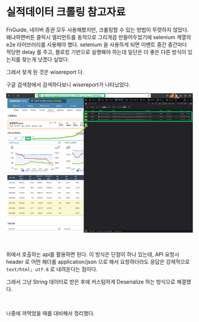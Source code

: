 # 실적데이터 크롤링 참고자료

FnGuide, 네이버 증권 모두 사용해봤지만, 크롤링할 수 있는 방법이 뚜렷하지 않았다. 왜냐하면버튼 클릭시 엘리먼트를 동적으로 그리게끔 만들어두었기에 selenium 계열의 e2e 라이브러리를 사용해야 했다. selenium 을 사용하게 되면 이벤트 중간 중간마다 적당한 delay 를 주고, 블로킹 기반으로 실행해야 하는데 일단은 더 좋은 다른 방식이 있는지를 찾는게 낫겠다 싶었다.<br>

그래서 찾게 된 것은 wisereport 다.

구글 검색창에서 검색하다보니 wisereport가 나타났었다.

![1](./img/CRAWLING-LINKS/1.png)

<br>

위에서 호출하는 api를 활용하면 된다. 이 방식은 단점이 하나 있는데, API 요청시 header 로 어떤 해더를 application/json 으로 해서 요청하더라도 응답은 강제적으로 `text/html; utf-8` 로 내려온다는 점이다. <br>

그래서 그냥 String 데이터로 받은 후에 커스텀하게 Deserialize 하는 방식으로 해결했다.<br>

<br>

나중에 까먹었을 때를 대비해서 정리했다.